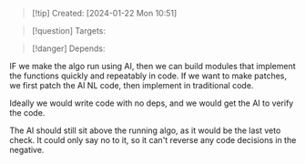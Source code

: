 
>[!tip] Created: [2024-01-22 Mon 10:51]

>[!question] Targets: 

>[!danger] Depends: 

IF we make the algo run using AI, then we can build modules that implement the functions quickly and repeatably in code.  If we want to make patches, we first patch the AI NL code, then implement in traditional code.

Ideally we would write code with no deps, and we would get the AI to verify the code.

The AI should still sit above the running algo, as it would be the last veto check.  It could only say no to it, so it can't reverse any code decisions in the negative.